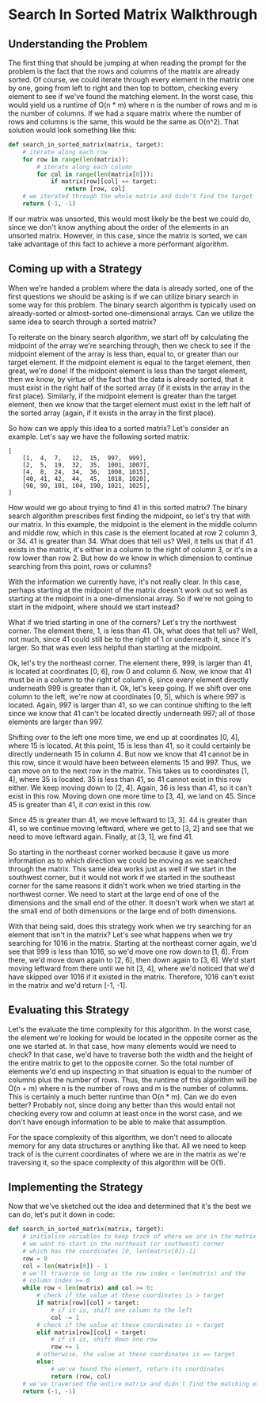 # Search In Sorted Matrix Walkthrough

## Understanding the Problem

The first thing that should be jumping at when reading the prompt for the problem is the fact that the rows and columns of the matrix are already sorted. Of course, we could iterate through every element in the matrix one by one, going from left to right and then top to bottom, checking every element to see if we've found the matching element. In the worst case, this would yield us a runtime of O(n \* m) where n is the number of rows and m is the number of columns. If we had a square matrix where the number of rows and columns is the same, this would be the same as O(n^2). That solution would look something like this:

```python
def search_in_sorted_matrix(matrix, target):
    # iterate along each row
    for row in range(len(matrix)):
        # iterate along each column
        for col in range(len(matrix[0])):
            if matrix[row][col] == target:
                return [row, col]
    # we iterated through the whole matrix and didn't find the target
    return (-1, -1)
```

If our matrix was unsorted, this would most likely be the best we could do, since we don't know anything about the order of the elements in an unsorted matrix. However, in this case, since the matrix is sorted, we can take advantage of this fact to achieve a more performant algorithm.

## Coming up with a Strategy

When we're handed a problem where the data is already sorted, one of the first questions we should be asking is if we can utilize binary search in some way for this problem. The binary search algorithm is typically used on already-sorted or almost-sorted one-dimensional arrays. Can we utilize the same idea to search through a sorted matrix?

To reiterate on the binary search algorithm, we start off by calculating the midpoint of the array we're searching through, then we check to see if the midpoint element of the array is less than, equal to, or greater than our target element. If the midpoint element is equal to the target element, then great, we're done! If the midpoint element is less than the target element, then we know, by virtue of the fact that the data is already sorted, that it must exist in the right half of the sorted array (if it exists in the array in the first place). Similarly, if the midpoint element is greater than the target element, then we know that the target element must exist in the left half of the sorted array (again, if it exists in the array in the first place).

So how can we apply this idea to a sorted matrix? Let's consider an example. Let's say we have the following sorted matrix:

```
[
    [1,  4,  7,   12,  15,  997,  999],
    [2,  5,  19,  32,  35,  1001, 1007],
    [4,  8,  24,  34,  36,  1008, 1015],
    [40, 41, 42,  44,  45,  1018, 1020],
    [98, 99, 101, 104, 190, 1021, 1025],
]
```

How would we go about trying to find 41 in this sorted matrix? The binary search algorithm prescribes first finding the midpoint, so let's try that with our matrix. In this example, the midpoint is the element in the middle column and middle row, which in this case is the element located at row 2 column 3, or 34. 41 is greater than 34. What does that tell us? Well, it tells us that if 41 exists in the matrix, it's either in a column to the right of column 3, or it's in a row lower than row 2. But how do we know in which dimension to continue searching from this point, rows or columns?

With the information we currently have, it's not really clear. In this case, perhaps starting at the midpoint of the matrix doesn't work out so well as starting at the midpoint in a one-dimensional array. So if we're not going to start in the midpoint, where should we start instead?

What if we tried starting in one of the corners? Let's try the northwest corner. The element there, 1, is less than 41. Ok, what does that tell us? Well, not much, since 41 could still be to the right of 1 or underneath it, since it's larger. So that was even less helpful than starting at the midpoint.

Ok, let's try the northeast corner. The element there, 999, is larger than 41, is located at coordinates [0, 6], row 0 and column 6. Now, we know that 41 must be in a column to the right of column 6, since every element directly underneath 999 is greater than it. Ok, let's keep going. If we shift over one column to the left, we're now at coordinates [0, 5], which is where 997 is located. Again, 997 is larger than 41, so we can continue shifting to the left since we know that 41 can't be located directly underneath 997; all of those elements are larger than 997.

Shifting over to the left one more time, we end up at coordinates [0, 4], where 15 is located. At this point, 15 is less than 41, so it could certainly be directly underneath 15 in column 4. But now we know that 41 cannot be in this row, since it would have been between elements 15 and 997. Thus, we can move on to the next row in the matrix. This takes us to coordinates [1, 4], where 35 is located. 35 is less than 41, so 41 cannot exist in this row either. We keep moving down to [2, 4]. Again, 36 is less than 41, so it can't exist in this row. Moving down one more time to [3, 4], we land on 45. Since 45 is greater than 41, it _can_ exist in this row.

Since 45 is greater than 41, we move leftward to [3, 3]. 44 is greater than 41, so we continue moving leftward, where we get to [3, 2] and see that we need to move leftward again. Finally, at [3, 1], we find 41.

So starting in the northeast corner worked because it gave us more information as to which direction we could be moving as we searched through the matrix. This same idea works just as well if we start in the southwest corner, but it would not work if we started in the southeast corner for the same reasons it didn't work when we tried starting in the northwest corner. We need to start at the large end of one of the dimensions and the small end of the other. It doesn't work when we start at the small end of both dimensions or the large end of both dimensions.

With that being said, does this strategy work when we try searching for an element that isn't in the matrix? Let's see what happens when we try searching for 1016 in the matrix. Starting at the northeast corner again, we'd see that 999 is less than 1016, so we'd move one row down to [1, 6]. From there, we'd move down again to [2, 6], then down again to [3, 6]. We'd start moving leftward from there until we hit [3, 4], where we'd noticed that we'd have skipped over 1016 if it existed in the matrix. Therefore, 1016 can't exist in the matrix and we'd return [-1, -1].

## Evaluating this Strategy

Let's the evaluate the time complexity for this algorithm. In the worst case, the element we're looking for would be located in the opposite corner as the one we started at. In that case, how many elements would we need to check? In that case, we'd have to traverse both the width and the height of the entire matrix to get to the opposite corner. So the total number of elements we'd end up inspecting in that situation is equal to the number of columns plus the number of rows. Thus, the runtime of this algorithm will be O(n + m) where n is the number of rows and m is the number of columns. This is certainly a much better runtime than O(n \* m). Can we do even better? Probably not, since doing any better than this would entail not checking every row and column at least once in the worst case, and we don't have enough information to be able to make that assumption.

For the space complexity of this algorithm, we don't need to allocate memory for any data structures or anything like that. All we need to keep track of is the current coordinates of where we are in the matrix as we're traversing it, so the space complexity of this algorithm will be O(1).

## Implementing the Strategy

Now that we've sketched out the idea and determined that it's the best we can do, let's put it down in code:

```python
def search_in_sorted_matrix(matrix, target):
    # initialize variables to keep track of where we are in the matrix
    # we want to start in the northeast (or southwest) corner
    # which has the coordinates [0, len(matrix[0])-1]
    row = 0
    col = len(matrix[0]) - 1
    # we'll traverse so long as the row index < len(matrix) and the
    # column index >= 0
    while row < len(matrix) and col >= 0:
        # check if the value at these coordinates is > target
        if matrix[row][col] > target:
            # if it is, shift one column to the left
            col -= 1
        # check if the value at these coordinates is < target
        elif matrix[row][col] < target:
            # if it is, shift down one row
            row += 1
        # otherwise, the value at these coordinates is == target
        else:
            # we've found the element, return its coordinates
            return (row, col)
    # we've traversed the entire matrix and didn't find the matching element
    return (-1, -1)
```
